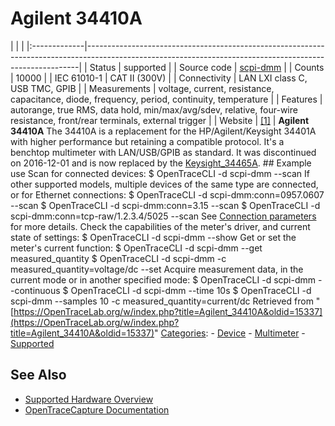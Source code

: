 # Agilent 34410A

| | | |:-------------|----------------------------------------------------------------------------------------------------------------------------------------------------------| | Status | supported | | Source code | [scpi-dmm](http://github.com/OpenTraceLab/?p=OpenTraceCapture.git;a=tree;f=src/hardware/scpi-dmm) | | Counts | 10000 | | IEC 61010-1 | CAT II (300V) | | Connectivity | LAN LXI class C, USB TMC, GPIB | | Measurements | voltage, current, resistance, capacitance, diode, frequency, period, continuity, temperature | | Features | autorange, true RMS, data hold, min/max/avg/sdev, relative, four-wire resistance, front/rear terminals, external trigger | | Website | [[1]](https://www.keysight.com/en/pd-692834-pn-34410A/digital-multimeter-6-digit-high-performance) | **Agilent 34410A** The 34410A is a replacement for the HP/Agilent/Keysight 34401A with higher performance but retaining a compatible protocol. It's a benchtop multimeter with LAN/USB/GPIB as standard. It was discontinued on 2016-12-01 and is now replaced by the [Keysight_34465A](Keysight_34465A.html "Keysight 34465A"). ## Example use Scan for connected devices: $ OpenTraceCLI -d scpi-dmm --scan If other supported models, multiple devices of the same type are connected, or for Ethernet connections: $ OpenTraceCLI -d scpi-dmm:conn=0957.0607 --scan $ OpenTraceCLI -d scpi-dmm:conn=3.15 --scan $ OpenTraceCLI -d scpi-dmm:conn=tcp-raw/1.2.3.4/5025 --scan See [Connection parameters](Connection_parameters.html "Connection parameters") for more details. Check the capabilities of the meter's driver, and current state of settings: $ OpenTraceCLI -d scpi-dmm --show Get or set the meter's current function: $ OpenTraceCLI -d scpi-dmm --get measured_quantity $ OpenTraceCLI -d scpi-dmm -c measured_quantity=voltage/dc --set Acquire measurement data, in the current mode or in another specified mode: $ OpenTraceCLI -d scpi-dmm --continuous $ OpenTraceCLI -d scpi-dmm --time 10s $ OpenTraceCLI -d scpi-dmm --samples 10 -c measured_quantity=current/dc 
Retrieved from "[https://OpenTraceLab.org/w/index.php?title=Agilent_34410A&oldid=15337](https://OpenTraceLab.org/w/index.php?title=Agilent_34410A&oldid=15337)" 
[Categories](specialcategories-specialcategories.md): \- [Device](./Category:Device.html "Category:Device") \- [Multimeter](./Category:Multimeter.html "Category:Multimeter") \- [Supported](./Category:Supported.html "Category:Supported")

## See Also
- [Supported Hardware Overview](../supported-hardware.md)
- [OpenTraceCapture Documentation](../../opentracecapture/overview.md)
